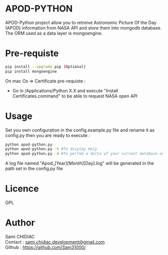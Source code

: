 # APOD-PYTHON
APOD-Python project allow you to retreive Astronomic Picture Of the Day (APOD) information from NASA API and store them into mongodb database.
The ORM used as a data layer is mongoengine.
# Pre-requiste
```sh
pip install --upgrade pip (Optional) 
pip install mongoengine 
 ```
On mac Os => Certificate pre-requiste : 
- Go in  /Applications/Python X.X and execute "Install Certificates.command" to be able to request NASA open API

# Usage
Set you own configuration in the config.example.py file and rename it as config.py then you are ready to execute :
```sh
python apod-python.py
python apod-python.py -h #To dsiplay Help
python apod-python.py -d #To perfom a delta of your current database and the APOD available
```
A log file named "Apod_[Year]_[Month]_[Day].log" will be generated in the path set in the config.py file 

# Licence

GPL

# Author
Sami CHIDIAC  
Contact : sami.chidiac.development@gmail.com  
Github : https://github.com/Sam31000/